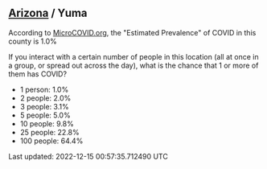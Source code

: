 
## [Arizona](/united-states/arizona) / Yuma

According to [MicroCOVID.org](http://microcovid.org),
the "Estimated Prevalence" of COVID in this county is 1.0%

If you interact with a certain number of people in this location
(all at once in a group, or spread out across the day), what is the chance that
1 or more of them has COVID?

- 1 person: 1.0%
- 2 people: 2.0%
- 3 people: 3.1%
- 5 people: 5.0%
- 10 people: 9.8%
- 25 people: 22.8%
- 100 people: 64.4%

Last updated: 2022-12-15 00:57:35.712490 UTC
